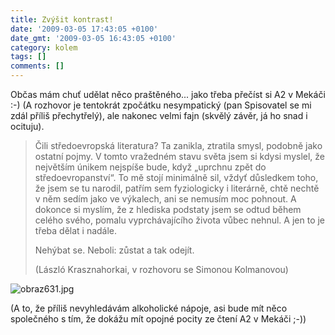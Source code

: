 ```yaml
---
title: Zvýšit kontrast!
date: '2009-03-05 17:43:05 +0100'
date_gmt: '2009-03-05 16:43:05 +0100'
category: kolem
tags: []
comments: []
---
```

<p>Občas mám chuť udělat něco praštěného... jako třeba přečíst si A2 v Mekáči :-) (A rozhovor je tentokrát zpočátku nesympatický (pan Spisovatel se mi zdál příliš přechytřelý), ale nakonec velmi fajn (skvělý závěr, já ho snad i ocituju).</p>
<blockquote><p>Čili středoevropská literatura? Ta zanikla, ztratila smysl, podobně jako ostatní pojmy. V tomto vražedném stavu světa jsem si kdysi myslel, že největším únikem nejspíše bude, když „uprchnu zpět do středoevropanství“. To mě stojí minimálně sil, vždyť důsledkem toho, že jsem se tu narodil, patřím sem fyziologicky i literárně, chtě nechtě v něm sedím jako ve výkalech, ani se nemusím moc pohnout. A dokonce si myslím, že z hlediska podstaty jsem se odtud během celého svého, pomalu vyprchávajícího života vůbec nehnul. A jen to je třeba dělat i nadále.</p>
<p>Nehýbat se. Neboli: zůstat a tak odejít.</p>
<p>(László Krasznahorkai, v rozhovoru se Simonou Kolmanovou)</p></blockquote>
<p><img src='/assets/migrated/wp-uploads/2009/03/obraz631.jpg' alt='obraz631.jpg' /></p>
<p>(A to, že příliš nevyhledávám alkoholické nápoje, asi bude mít něco společného s tím, že dokážu mít opojné pocity ze čtení A2 v Mekáči ;-))</p>
